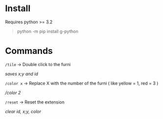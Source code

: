 # Install

Requires python >= 3.2

> python -m pip install g-python

# Commands

`/tile` -> Double click to the furni

*saves x;y and id*

`/color x` -> Replace X with the number of the furni ( like yellow = 1, red = 3 )

*/color 2*

`/reset` -> Reset the extension

*clear id, x;y, color*
